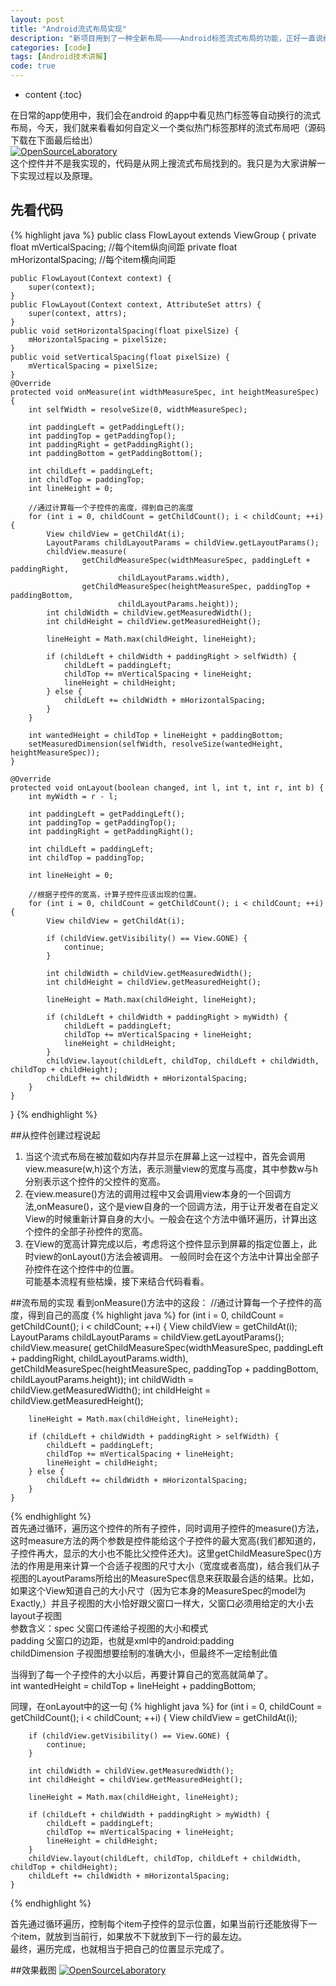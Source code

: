 ```yaml
---
layout: post
title: "Android流式布局实现"
description: "新项目用到了一种全新布局————Android标签流式布局的功能，正好一直说给大家讲自定义控件的实现，今天就为大家讲一种android流式布局的实现。"
categories: [code]
tags: [Android技术讲解]
code: true
--- 
```


* content
{:toc}

在日常的app使用中，我们会在android 的app中看见热门标签等自动换行的流式布局，今天，我们就来看看如何自定义一个类似热门标签那样的流式布局吧（源码下载在下面最后给出）  
[![OpenSourceLaboratory](/images/blog_image/20150606_1.jpg)](http://www.kymjs.com/)  
这个控件并不是我实现的，代码是从网上搜流式布局找到的。我只是为大家讲解一下实现过程以及原理。  

## 先看代码
{% highlight java %} 
public class FlowLayout extends ViewGroup {
    private float mVerticalSpacing; //每个item纵向间距
    private float mHorizontalSpacing; //每个item横向间距

    public FlowLayout(Context context) {
        super(context);
    }
    public FlowLayout(Context context, AttributeSet attrs) {
        super(context, attrs);
    }
    public void setHorizontalSpacing(float pixelSize) {
        mHorizontalSpacing = pixelSize;
    }
    public void setVerticalSpacing(float pixelSize) {
        mVerticalSpacing = pixelSize;
    }
    @Override
    protected void onMeasure(int widthMeasureSpec, int heightMeasureSpec) {
        int selfWidth = resolveSize(0, widthMeasureSpec);

        int paddingLeft = getPaddingLeft();
        int paddingTop = getPaddingTop();
        int paddingRight = getPaddingRight();
        int paddingBottom = getPaddingBottom();

        int childLeft = paddingLeft;
        int childTop = paddingTop;
        int lineHeight = 0;

        //通过计算每一个子控件的高度，得到自己的高度
        for (int i = 0, childCount = getChildCount(); i < childCount; ++i) {
            View childView = getChildAt(i);
            LayoutParams childLayoutParams = childView.getLayoutParams();
            childView.measure(
                    getChildMeasureSpec(widthMeasureSpec, paddingLeft + paddingRight,
                            childLayoutParams.width),
                    getChildMeasureSpec(heightMeasureSpec, paddingTop + paddingBottom,
                            childLayoutParams.height));
            int childWidth = childView.getMeasuredWidth();
            int childHeight = childView.getMeasuredHeight();

            lineHeight = Math.max(childHeight, lineHeight);

            if (childLeft + childWidth + paddingRight > selfWidth) {
                childLeft = paddingLeft;
                childTop += mVerticalSpacing + lineHeight;
                lineHeight = childHeight;
            } else {
                childLeft += childWidth + mHorizontalSpacing;
            }
        }

        int wantedHeight = childTop + lineHeight + paddingBottom;
        setMeasuredDimension(selfWidth, resolveSize(wantedHeight, heightMeasureSpec));
    }

    @Override
    protected void onLayout(boolean changed, int l, int t, int r, int b) {
        int myWidth = r - l;

        int paddingLeft = getPaddingLeft();
        int paddingTop = getPaddingTop();
        int paddingRight = getPaddingRight();

        int childLeft = paddingLeft;
        int childTop = paddingTop;

        int lineHeight = 0;

        //根据子控件的宽高，计算子控件应该出现的位置。
        for (int i = 0, childCount = getChildCount(); i < childCount; ++i) {
            View childView = getChildAt(i);

            if (childView.getVisibility() == View.GONE) {
                continue;
            }

            int childWidth = childView.getMeasuredWidth();
            int childHeight = childView.getMeasuredHeight();

            lineHeight = Math.max(childHeight, lineHeight);

            if (childLeft + childWidth + paddingRight > myWidth) {
                childLeft = paddingLeft;
                childTop += mVerticalSpacing + lineHeight;
                lineHeight = childHeight;
            }
            childView.layout(childLeft, childTop, childLeft + childWidth, childTop + childHeight);
            childLeft += childWidth + mHorizontalSpacing;
        }
    }
}
{% endhighlight %}

##从控件创建过程说起
1. 当这个流式布局在被加载如内存并显示在屏幕上这一过程中，首先会调用view.measure(w,h)这个方法，表示测量view的宽度与高度，其中参数w与h分别表示这个控件的父控件的宽高。  
2. 在view.measure()方法的调用过程中又会调用view本身的一个回调方法,onMeasure()，这个是view自身的一个回调方法，用于让开发者在自定义View的时候重新计算自身的大小。一般会在这个方法中循环遍历，计算出这个控件的全部子孙控件的宽高。  
3. 在View的宽高计算完成以后，考虑将这个控件显示到屏幕的指定位置上，此时view的onLayout()方法会被调用。 一般同时会在这个方法中计算出全部子孙控件在这个控件中的位置。  
可能基本流程有些枯燥，接下来结合代码看看。  

##流布局的实现
看到onMeasure()方法中的这段：
//通过计算每一个子控件的高度，得到自己的高度
{% highlight java %} 
	for (int i = 0, childCount = getChildCount(); i < childCount; ++i) {
	    View childView = getChildAt(i);
	    LayoutParams childLayoutParams = childView.getLayoutParams();
	    childView.measure(
	            getChildMeasureSpec(widthMeasureSpec, paddingLeft + paddingRight,
	                    childLayoutParams.width),
	            getChildMeasureSpec(heightMeasureSpec, paddingTop + paddingBottom,
	                    childLayoutParams.height));
	    int childWidth = childView.getMeasuredWidth();
	    int childHeight = childView.getMeasuredHeight();

	    lineHeight = Math.max(childHeight, lineHeight);

	    if (childLeft + childWidth + paddingRight > selfWidth) {
	        childLeft = paddingLeft;
	        childTop += mVerticalSpacing + lineHeight;
	        lineHeight = childHeight;
	    } else {
	        childLeft += childWidth + mHorizontalSpacing;
	    }
	}
{% endhighlight %}	
首先通过循环，遍历这个控件的所有子控件，同时调用子控件的measure()方法，这时measure方法的两个参数是控件能给这个子控件的最大宽高(我们都知道的，子控件再大，显示的大小也不能比父控件还大)。这里getChildMeasureSpec()方法的作用是用来计算一个合适子视图的尺寸大小（宽度或者高度)，结合我们从子视图的LayoutParams所给出的MeasureSpec信息来获取最合适的结果。比如，如果这个View知道自己的大小尺寸（因为它本身的MeasureSpec的model为Exactly,）并且子视图的大小恰好跟父窗口一样大，父窗口必须用给定的大小去layout子视图    
参数含义：spec 父窗口传递给子视图的大小和模式  
         padding 父窗口的边距，也就是xml中的android:padding  
        childDimension 子视图想要绘制的准确大小，但最终不一定绘制此值  

当得到了每一个子控件的大小以后，再要计算自己的宽高就简单了。  
	int wantedHeight = childTop + lineHeight + paddingBottom;  

同理，在onLayout中的这一句
{% highlight java %} 
	for (int i = 0, childCount = getChildCount(); i < childCount; ++i) {
	    View childView = getChildAt(i);

	    if (childView.getVisibility() == View.GONE) {
	        continue;
	    }

	    int childWidth = childView.getMeasuredWidth();
	    int childHeight = childView.getMeasuredHeight();

	    lineHeight = Math.max(childHeight, lineHeight);

	    if (childLeft + childWidth + paddingRight > myWidth) {
	        childLeft = paddingLeft;
	        childTop += mVerticalSpacing + lineHeight;
	        lineHeight = childHeight;
	    }
	    childView.layout(childLeft, childTop, childLeft + childWidth, childTop + childHeight);
	    childLeft += childWidth + mHorizontalSpacing;
	} 
{% endhighlight %}

首先通过循环遍历，控制每个item子控件的显示位置，如果当前行还能放得下一个item，就放到当前行，如果放不下就放到下一行的最左边。  
最终，遍历完成，也就相当于把自己的位置显示完成了。

##效果截图
[![OpenSourceLaboratory](/images/blog_image/20150606_2.gif)](http://www.kymjs.com/)  